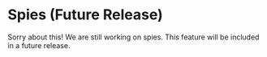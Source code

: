 # Spies (Future Release)

Sorry about this! We are still working on spies. This feature will be included
in a future release.
